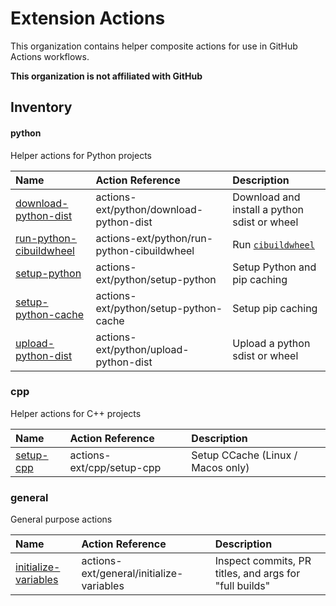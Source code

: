 # Extension Actions

This organization contains helper composite actions for use in GitHub Actions workflows. 

**This organization is not affiliated with GitHub**

## Inventory
#### python
Helper actions for Python projects

| Name | Action Reference | Description |
|:-----|:-----------------|:------------|
| [download-python-dist](https://github.com/actions-ext/python/tree/main/download-python-dist) | actions-ext/python/download-python-dist | Download and install a python sdist or wheel |
| [run-python-cibuildwheel](https://github.com/actions-ext/python/tree/main/run-python-cibuildwheel) | actions-ext/python/run-python-cibuildwheel | Run [`cibuildwheel`](https://cibuildwheel.readthedocs.io/en/stable/) |
| [setup-python](https://github.com/actions-ext/python/tree/main/setup-python) | actions-ext/python/setup-python | Setup Python and pip caching |
| [setup-python-cache](https://github.com/actions-ext/python/tree/main/setup-python-cache) | actions-ext/python/setup-python-cache | Setup pip caching |
| [upload-python-dist](https://github.com/actions-ext/python/tree/main/upload-python-dist) | actions-ext/python/upload-python-dist | Upload a python sdist or wheel |

### cpp
Helper actions for C++ projects

| Name | Action Reference | Description |
|:-----|:-----------------|:------------|
| [setup-cpp](https://github.com/actions-ext/cpp/tree/main/setup-cpp) | actions-ext/cpp/setup-cpp | Setup CCache (Linux / Macos only) |

### general
General purpose actions

| Name | Action Reference | Description |
|:-----|:-----------------|:------------|
| [initialize-variables](https://github.com/actions-ext/general/tree/main/initialize-variables) | actions-ext/general/initialize-variables | Inspect commits, PR titles, and args for "full builds" |

